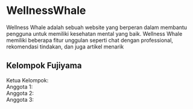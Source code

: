 # WellnessWhale
Wellness Whale adalah sebuah website yang berperan dalam membantu pengguna untuk memiliki kesehatan mental yang baik. Wellness Whale memiliki beberapa fitur unggulan seperti chat dengan professional, rekomendasi tindakan, dan juga artikel menarik


## Kelompok Fujiyama
Ketua Kelompok: \
Anggota 1: \
Anggota 2: \
Anggota 3: 
